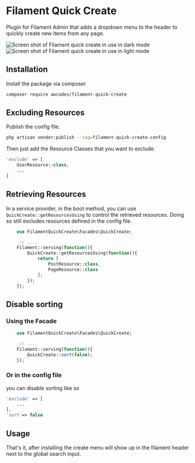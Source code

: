 # Filament Quick Create

Plugin for Filament Admin that adds a dropdown menu to the header to quickly create new items from any page.

![Screen shot of Filament quick create in use in dark mode](./images/screen-shot.jpg)
![Screen shot of Filament quick create in use in light mode](./images/screen-shot-light.jpg)

## Installation

Install the package via composer

```bash
composer require awcodes/filament-quick-create
```

## Excluding Resources

Publish the config file.

```bash
php artisan vendor:publish --tag=filament-quick-create-config
```

Then just add the Resource Classes that you want to exclude.

```php
'exclude' => [
    UserResource::class,
    ...
]
```

## Retrieving Resources 

In a service provider, in the boot method, you can use ``` QuickCreate::getResourcesUsing```  to control the retrieved resources. Doing so still excludes resources defined in the config file.
```php
    use FilamentQuickCreate\Facades\QuickCreate;

     // .... 
    Filament::serving(function(){
        QuickCreate::getResourcesUsing(function(){
            return [
                PostResource::class,
                PageResource::class
            ];
        });
    });

```
## Disable sorting

### Using the Facade
```php
    use FilamentQuickCreate\Facades\QuickCreate;

     // .... 
    Filament::serving(function(){
        QuickCreate::sort(false);
    });

```

### Or in the config file

you can disable sorting like so

```php
'exclude' => [
    ...
],
'sort'=> false
```


## Usage

That's it, after installing the create menu will show up in the filament header next to the global search input.
